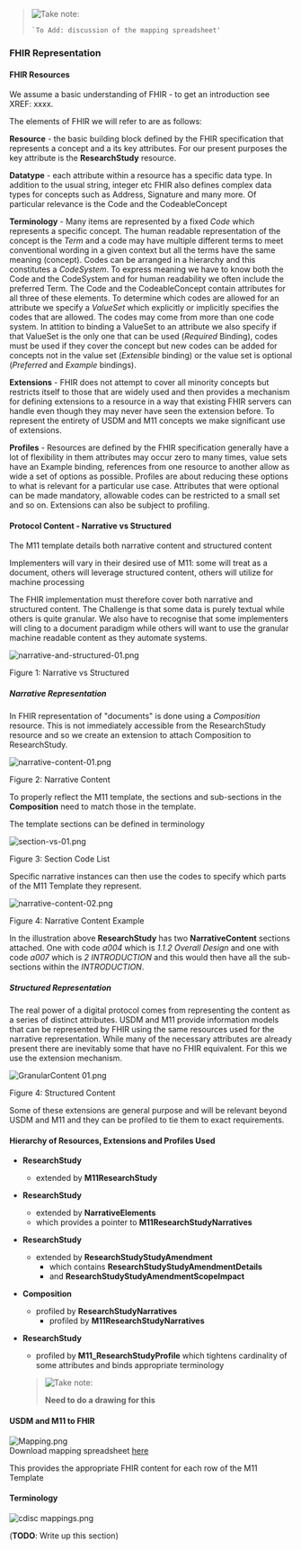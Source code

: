   <blockquote>
    <p><img src="icon-warning.png" alt="Take note:" /></p>
  <p>
    <code>`To Add: discussion of the mapping spreadsheet'</code>
  </p>
  </blockquote>



### FHIR Representation

#### FHIR Resources

We assume a basic understanding of FHIR - to get an introduction see XREF: xxxx.

The elements of FHIR we will refer to are as follows:

**Resource** - the basic building block defined by the FHIR specification that represents a concept and a its key attributes.  For our present purposes the key attribute is the **ResearchStudy** resource.

**Datatype** - each attribute within a resource has a specific data type.  In addition to the usual string, integer etc FHIR also defines complex data types for concepts such as Address, Signature and many more.  Of particular relevance is the Code and the CodeableConcept

**Terminology** - Many items are represented by a fixed *Code* which represents a specific concept.  The human readable representation of the concept is the *Term* and a code may have multiple different terms to meet conventional wording in a given context but all the terms have the same meaning (concept).  Codes can be arranged in a hierarchy and this constitutes a *CodeSystem*. To express meaning we have to know both the Code and the CodeSystem and for human readability we often include the preferred Term.  The Code and the CodeableConcept contain attributes for all three of these elements.  To determine which codes are allowed for an attribute we specify a *ValueSet* which explicitly or implicitly specifies the codes that are allowed.  The codes may come from more than one code system. In attition to binding a ValueSet to an attribute we also specify if that ValueSet is the only one that can be used (*Required* Binding), codes must be used if they cover the concept but new codes can be added for concepts not in the value set (*Extensible* binding) or the value set is optional (*Preferred* and *Example* bindings).

**Extensions** - FHIR does not attempt to cover all minority concepts but restricts itself to those that are widely used and then provides a mechanism for defining extensions to a resource in a way that existing FHIR servers can handle even though they may never have seen the extension before.  To represent the entirety of USDM and M11 concepts we make significant use of extensions.

**Profiles** - Resources are defined by the FHIR specification generally have a lot of flexibility in them attributes may occur zero to many times, value sets have an Example binding, references from one resource to another allow as wide a set of options as possible.  Profiles are about reducing these options to what is relevant for a particular use case. Attributes that were optional can be made mandatory, allowable codes can be restricted to a small set and so on.  Extensions can also be subject to profiling.

#### Protocol Content - Narrative vs Structured   

The M11 template details both narrative content and structured content

Implementers will vary in their desired use of M11: some will treat as a document, others will leverage structured content, others will utilize for machine processing

The FHIR implementation must therefore cover both narrative and structured content. The Challenge is that some data is purely textual while others is quite granular.  We also have to recognise that some implementers will cling to a document paradigm while others will want to use the granular machine readable content as they automate systems.

<div><img src="narrative-and-structured-01.png" alt="narrative-and-structured-01.png" style="max-width: 50%;height: auto;"/>
<p>Figure 1: Narrative vs Structured</p></div>

##### Narrative Representation

In FHIR representation of "documents" is done using a *Composition* resource.  This is not immediately accessible from the ResearchStudy resource and so we create an extension to attach Composition to ResearchStudy. 



<div><img src="narrative-content-01.png" alt="narrative-content-01.png" style="max-width: 80%;height: auto;"/>
<p>Figure 2: Narrative Content</p></div>

To properly reflect the M11 template, the sections and sub-sections in the **Composition** need to match those in the template. 

The template sections can be defined in terminology

<div><img src="section-vs-01.png" alt="section-vs-01.png" style="max-width: 80%;height: auto;"/>
<p>Figure 3: Section Code List</p></div>

Specific narrative instances can then use the codes to specify which parts of the M11 Template they represent.

<div><img src="narrative-content-02.png" alt="narrative-content-02.png" style="max-width: 50%;height: auto;"/>
    <p>Figure 4: Narrative Content Example</p></div>

In the illustration above **ResearchStudy** has two **NarrativeContent** sections attached. One with code *a004* which is *1.1.2 Overall Design* and one with code *a007* which is *2 INTRODUCTION* and this would then have all the sub-sections within the *INTRODUCTION*.

##### Structured Representation

The real power of a digital protocol comes from representing the content as a series of distinct attributes. USDM and M11 provide information models that can be represented by FHIR using the same resources used for the narrative representation.  While many of the necessary attributes are already present there are inevitably some that have no FHIR equivalent.  For this we use the extension mechanism.

<div><img src="structured-content-01.png" alt="GranularContent 01.png" style="max-width: 80%;height: auto;"/>
<p>Figure 4: Structured Content</p></div>

Some of these extensions are general purpose and will be relevant beyond USDM and M11 and they can be profiled to tie them to exact requirements.

#### Hierarchy of Resources, Extensions and Profiles Used

- **ResearchStudy** 
  - extended by **M11ResearchStudy** 
- **ResearchStudy** 
  - extended by **NarrativeElements** 
  - which provides a pointer to **M11ResearchStudyNarratives**
- **ResearchStudy** 
  - extended by **ResearchStudyStudyAmendment** 
    - which contains  **ResearchStudyStudyAmendmentDetails** 
    - and **ResearchStudyStudyAmendmentScopeImpact**
- **Composition** 
  - profiled by **ResearchStudyNarratives** 
    - profiled by **M11ResearchStudyNarratives**
- **ResearchStudy** 
  - profiled by **M11_ResearchStudyProfile** which tightens cardinality of some attributes and binds appropriate terminology



  <blockquote>
    <p><img src="icon-warning.png" alt="Take note:" /></p>
  <p>
    <b>Need to do a drawing for this</b>
  </p>
  </blockquote>



#### USDM and M11 to FHIR




<div><img src="Mapping.png" alt="Mapping.png" style="max-width: 80%;height: auto;" /></div>

<div>Download mapping spreadsheet <a href="Mappings/M11 to FHIR Mapping 01.xlsx">here</a></div>

This provides the appropriate FHIR content for each row of the M11 Template

#### Terminology

<div><img src="cdisc mappings.png" alt="cdisc mappings.png" style="max-width: 40%;height: auto;"/></div>

(**TODO**: Write up this section)

